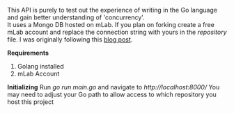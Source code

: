 This API is purely to test out the experience of writing in the Go language and gain better understanding of 'concurrency'.  
It uses a Mongo DB hosted on mLab.  If you plan on forking create a free mLab account and replace the connection string with yours in the 
*repository* file.  I was originally following this [blog post](https://medium.com/@gautamprajapati/writing-a-simple-e-commerce-website-api-in-go-programming-language-9f671324b4dd).

**Requirements**
1. Golang installed
2. mLab Account 

**Initializing**
Run *go run main.go* and navigate to *http://localhost:8000/*
You may need to adjust your Go path to allow access to which repository you host this project
 
